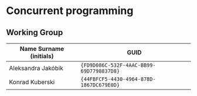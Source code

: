 # Concurrent programming

## Working Group

| Name Surname (initials) | GUID                                     |
| ----------------------- | ---------------------------------------- |
| Aleksandra Jakóbik      | `{FD9D086C-532F-4AAC-BB99-69D7798837D8}` |
| Konrad Kuberski         | `{44FBFCF5-4430-4964-878D-1867DC679E0D}` |# Projekt
